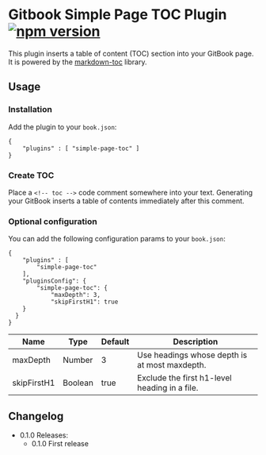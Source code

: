# Gitbook Simple Page TOC Plugin [![npm version](https://badge.fury.io/js/gitbook-plugin-simple-page-toc.svg)](https://badge.fury.io/js/gitbook-plugin-simple-page-toc)

This plugin inserts a table of content (TOC) section into your GitBook page. It is powered by the  [markdown-toc](https://github.com/jonschlinkert/markdown-toc) library.

## Usage

### Installation

Add the plugin to your `book.json`:

```
{
	"plugins" : [ "simple-page-toc" ]
}		
```

### Create TOC

Place a `<!-- toc -->` code comment somewhere into your text. Generating your GitBook inserts a table of contents immediately after this comment.

### Optional configuration

You can add the following configuration params to your `book.json`:

```
{
	"plugins" : [ 
		"simple-page-toc" 
	],
	"pluginsConfig": {
		"simple-page-toc": {
			"maxDepth": 3,
			"skipFirstH1": true
   	}
  }
}			
```

Name        | Type    | Default | Description 
----------- | ------- | ------- | ------------
maxDepth    | Number  |       3 | Use headings whose depth is at most maxdepth.
skipFirstH1 | Boolean |    true | Exclude the first h1-level heading in a file.

## Changelog

* 0.1.0 Releases:
  * 0.1.0 First release
